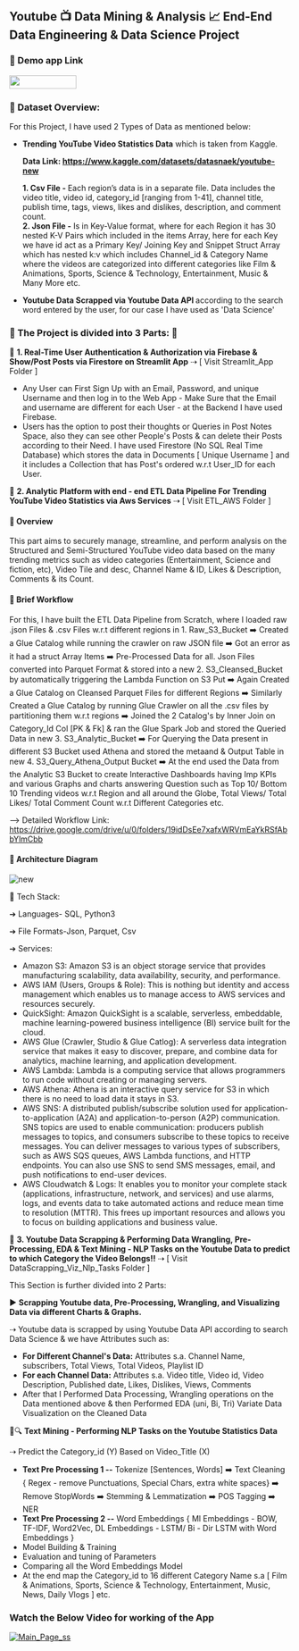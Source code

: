 ## Youtube 📺 Data Mining & Analysis 📈 End-End Data Engineering & Data Science Project 

### 📌 Demo app Link 

<a href="https://youtube-data-mining-analysis.streamlit.app/"><img src="https://github.com/KunalAnand2907/Youtube_DataMining_Analysis-End-End-Data-Engineering-Data-Science-Project/assets/46574881/6f9f5198-77a5-4df4-8f90-44d19a72e680" width ="120" height="24" ></a>


### 📌 Dataset Overview:
For this Project, I have used 2 Types of Data as mentioned below:
<ul>
<li> <b>Trending YouTube Video Statistics Data</b> which is taken from Kaggle.

**Data Link: https://www.kaggle.com/datasets/datasnaek/youtube-new**

<b>1. Csv File - </b>Each region’s data is in a separate file. Data includes the video title, video id, category_id [ranging from 1-41], channel title, publish time, tags, views, likes and dislikes, description, and comment count. <br>
<b>2. Json File -</b> Is in Key-Value format, where for each Region it has 30 nested K-V Pairs which included in the items Array, here for each Key we have id act as a Primary Key/ Joining Key and Snippet Struct Array which has nested k:v which includes Channel_id & Category Name where the videos are categorized into different categories like Film & Animations, Sports, Science & Technology, Entertainment, Music & Many More etc. 

<li> <b>Youtube Data Scrapped via Youtube Data API </b> according to the search word entered by the user, for our case I have used as 'Data Science'
</ul>

### 📌 The Project is divided into 3 Parts: 🎯

🧩 **1. Real-Time User Authentication & Authorization via Firebase & Show/Post Posts via Firestore on Streamlit App** ⇢ [ Visit Streamlit_App Folder ]
<ul>
<li>Any User can First Sign Up with an Email, Password, and unique Username and then log in to the Web App - Make Sure that the Email and username are different for each User - at the Backend I have used Firebase.
<li>Users has the option to post their thoughts or Queries in Post Notes Space, also they can see other People's Posts & can delete their Posts according to their Need. I have used Firestore (No SQL Real Time Database) which stores the data in Documents [ Unique Username ] and it includes a Collection that has Post's ordered w.r.t User_ID for each User.
</ul>

🧩 **2. Analytic Platform with end - end ETL Data Pipeline For Trending YouTube Video Statistics via Aws Services** ⇢ [ Visit ETL_AWS Folder ]

#### 📌 Overview

This part aims to securely manage, streamline, and perform analysis on the Structured and Semi-Structured YouTube video data based on the many trending metrics such as video categories (Entertainment, Science and fiction, etc), Video Tile and desc, Channel Name & ID, Likes & Description, Comments & its Count.

####  📌 Brief Workflow

For this, I have built the ETL Data Pipeline from Scratch, where I loaded raw .json Files & .csv Files w.r.t different regions in 1. Raw_S3_Bucket ➡️ Created a Glue Catalog while running the crawler on raw JSON file ➡️ Got an error as it had a struct Array Items ➡️ Pre-Processed Data for all. Json  Files converted into Parquet Format & stored into a new 2. S3_Cleansed_Bucket by automatically triggering the Lambda Function on S3 Put ➡️ Again Created a Glue Catalog on Cleansed Parquet Files for different Regions ➡️ Similarly Created a Glue Catalog by running Glue Crawler on all the .csv files by partitioning them w.r.t regions ➡️ Joined the 2 Catalog's by Inner Join on Category_Id Col [PK & Fk] & ran the Glue Spark Job and stored the Queried Data in new 3. S3_Analytic_Bucket ➡️ For Querying the Data present in different S3 Bucket used Athena and stored the metaand & Output Table in new 4. S3_Query_Athena_Output Bucket ➡️ At the end used the Data from the Analytic S3 Bucket to create Interactive Dashboards having Imp KPIs and various Graphs and charts answering Question such as Top 10/ Bottom 10 Trending videos w.r.t Region and all around the Globe, Total Views/ Total Likes/ Total Comment Count w.r.t Different Categories etc.

--> Detailed Workflow Link: https://drive.google.com/drive/u/0/folders/19idDsEe7xafxWRVmEaYkRSfAbbYlmCbb

#### 📌 Architecture Diagram

![new](https://github.com/KunalAnand2907/Youtube_DataMining_Analysis-End-End-Data-Engineering-Data-Science-Project/assets/46574881/f8269bb3-ae27-4edc-9521-2a2ba8486a77)

📌 Tech Stack:

➔ Languages- SQL, Python3

➔ File Formats-Json, Parquet, Csv

➔ Services:
<ul>
<li>Amazon S3: Amazon S3 is an object storage service that provides manufacturing scalability, data availability, security, and performance.
<li>AWS IAM (Users, Groups & Role): This is nothing but identity and access management which enables us to manage access to AWS services and resources securely.
<li>QuickSight: Amazon QuickSight is a scalable, serverless, embeddable, machine learning-powered business intelligence (BI) service built for the cloud.
<li>AWS Glue (Crawler, Studio & Glue Catlog): A serverless data integration service that makes it easy to discover, prepare, and combine data for analytics, machine learning, and application development.
<li>AWS Lambda: Lambda is a computing service that allows programmers to run code without creating or managing servers.
<li>AWS Athena: Athena is an interactive query service for S3 in which there is no need to load data it stays in S3.
<li>AWS SNS: A distributed publish/subscribe solution used for application-to-application (A2A) and application-to-person (A2P) communication. SNS topics are used to enable communication: producers publish messages to topics, and consumers subscribe to these topics to receive messages. You can deliver messages to various types of subscribers, such as AWS SQS queues, AWS Lambda functions, and HTTP endpoints. You can also use SNS to send SMS messages, email, and push notifications to end-user devices.
<li>AWS Cloudwatch & Logs: It enables you to monitor your complete stack (applications, infrastructure, network, and services) and use alarms, logs, and events data to take automated actions and reduce mean time to resolution (MTTR). This frees up important resources and allows you to focus on building applications and business value.
</ul>

🧩 **3. Youtube Data Scrapping & Performing Data Wrangling, Pre-Processing, EDA & Text Mining - NLP Tasks on the Youtube Data to predict to which Category the Video Belongs!!** ⇢ [ Visit DataScrapping_Viz_Nlp_Tasks Folder ]

This Section is further divided into 2 Parts:

▶️ **Scrapping Youtube data, Pre-Processing, Wrangling, and Visualizing Data via different Charts & Graphs.**

⇢ Youtube data is scrapped by using Youtube Data API according to search Data Science & we have Attributes such as:
<ul>
<li> <b> For Different Channel's Data:</b>
Attributes s.a. Channel Name, subscribers, Total Views, Total Videos, Playlist ID
<li> <b> For each Channel Data:</b>
Attributes s.a. Video title, Video id, Video Description, Published date, Likes, Dislikes, Views, Comments
<li> After that I Performed Data Processing, Wrangling operations on the Data mentioned above & then Performed EDA (uni, Bi, Tri) Variate Data Visualization on the Cleaned Data
</ul>

📄🔍 **Text Mining - Performing NLP Tasks on the Youtube Statistics Data**

⇢ Predict the Category_id (Y) Based on Video_Title (X)
<ul>
<li> <b>Text Pre Processing 1 --</b> Tokenize [Sentences, Words] ➡️ Text Cleaning { Regex - remove Punctuations, Special Chars, extra white spaces} ➡️ Remove StopWords ➡️ Stemming & Lemmatization ➡️ POS Tagging ➡️ NER
<li> <b>Text Pre Processing 2 --</b> Word Embeddings { Ml Embeddings - BOW, TF-IDF, Word2Vec, DL Embeddings - LSTM/ Bi - Dir LSTM with Word Embeddings }
<li> Model Building & Training
<li> Evaluation and tuning of Parameters
<li> Comparing all the Word Embeddings Model
<li> At the end map the Category_id to 16 different Category Name s.a [ Film & Animations, Sports, Science & Technology, Entertainment, Music, News, Daily Vlogs ] etc.
</ul>

### Watch the Below Video for working of the App

[![Main_Page_ss](https://github.com/KunalAnand2907/Youtube_DataMining_Analysis-End-End-Data-Engineering-Data-Science-Project/assets/46574881/b480838d-991b-4387-994c-bb3c90e9a081)](https://youtu.be/GaeUzR9szVM)
